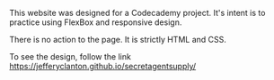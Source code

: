 This website was designed for a Codecademy project. It's intent is to practice
using FlexBox and responsive design.

There is no action to the page. It is strictly HTML and CSS.

To see the design, follow the link
https://jefferyclanton.github.io/secretagentsupply/
